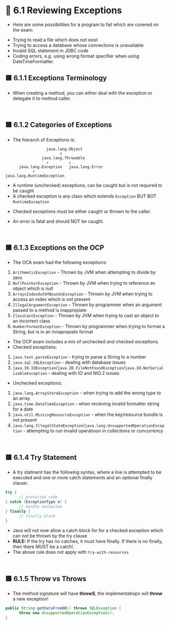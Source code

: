 <link href="../../styles.css" rel="stylesheet"></link>


# 🧠 6.1 Reviewing Exceptions

* Here are some possibilities for a program to fail which are covered on the exam:
- Trying to read a file which does not exist
- Trying to access a database whose connections is unavailable
- Invalid SQL statement in JDBC code
- Coding errors, e.g. using wrong format specifier when using DateTimeFormatter.

## 🟥 6.1.1 Exceptions Terminology
* When creating a method, you can either deal with the exception or delegate it to method caller. 

<br>

## 🟥 6.1.2 Categories of Exceptions

* The hierarch of Exceptions is:
```
                  java.lang.Object
                        ⬆️
                java.lang.Throwable
                  ↗️         ↖️
      java.lang.Exception   java.lang.Error
            ⬆️
java.lang.RuntimeException     
```

* A runtime (unchecked) exceptions, can be caught but is not required to be caught
* A checked exception is any class which extends `Exception` BUT BOT `RuntimeException`
- Checked exceptions must be either caught or thrown to the caller.
* An error is fatal and should NOT be caught.

<br>

## 🟥 6.1.3 Exceptions on the OCP
* The OCA exam had the following exceptions:
1) `ArithmeticException` - Thrown by JVM when attempting to divide by zero
2) `NullPointerException` - Thrown by JVM when trying to reference an object which is null
3) `ArraysIndexOutOfBoundsException` - Thrown by JVM when trying to access an index which is not present
4) `IllegalArgumentException` - Thrown by programmer when an argument passed to a method is inappropiate
5) `ClassCastException` - Thrown by JVM when trying to cast an object to an incorrect class
6) `NumberFormatException` - Thrown by programmer when trying to format a String, but is in an innapropiate format

* The OCP exam includes a mix of unchecked and checked exceptions.
* Checked exceptions:
1) `java.text.parseException` - trying to parse a String to a number
2) `java.sql.SQLException` - dealing with database issues
3) `java.IO.IOException`/`java.IO.FileNotFoundException`/`java.IO.NotSerializableException` - dealing with IO and NIO.2 issues
* Unchecked exceptions:
1) `java.lang.ArrayStoreException` - when trying to add the wrong type to an array
2) `java.time.DateTimeException` - when recieving invalid formatter string for a date
3) `java.util.MissingResourceException` - when the key/resource bundle is not present
4) `java.lang.IllegalStateException`/`java.lang.UnsupportedOperationException` - attempting to run invalid operatioon in collections or concurrency

<br>

## 🟥 6.1.4 Try Statement
* A try statment has the following syntax, where a line is attempted to be executed and one or more catch statements and an optional finally clause:
```java
try {
      // protected code
} catch (ExceptionType e) {
      // handle exception
} finally {
      // finally block
}
```
* Java will not now allow a catch block for for a checked exception which can not be thrown by the try clause
* **RULE:** If the try has no catches, it must have finally. If there is no finally, then there MUST be a catch!.
* The above rule does not apply with `try-with-resources`


<br>

## 🟥 6.1.5 Throw vs Throws
* The method signature will have **throwS**, the implementatiopn will **throw** a new exception!
```java
public String getDataFromDB() throws SQLException {
      throw new UnsupportedOperationException();
}
```
